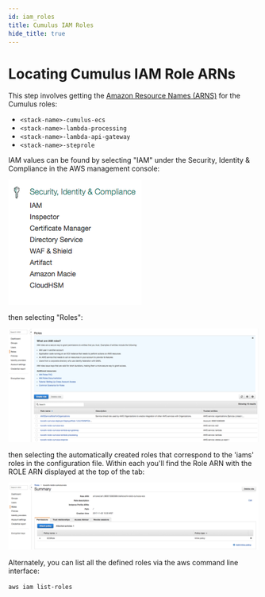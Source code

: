 ```yaml
---
id: iam_roles
title: Cumulus IAM Roles
hide_title: true
---
```


# Locating Cumulus IAM Role ARNs

This step involves getting the [Amazon Resource Names (ARNS)](https://docs.aws.amazon.com/general/latest/gr/aws-arns-and-namespaces.html) for the Cumulus roles:

* ```<stack-name>-cumulus-ecs```
* ```<stack-name>-lambda-processing```
* ```<stack-name>-lambda-api-gateway```
* ```<stack-name>-steprole```


IAM values can be found by selecting "IAM" under the Security, Identity & Compliance in the AWS management console:

![IAM Managment Console Select](../assets/iam-access.png)

then selecting "Roles":

![IAM Roles](../assets/iam-roles.png)


then selecting the automatically created roles that correspond to the 'iams' roles in the configuration file.    Within each you'll find the Role ARN with the ROLE ARN displayed at the top of the tab:

![Cumulus IAM Role](../assets/cumulus-iam-role.png)


Alternately, you can list all the defined roles via the aws command line interface:

```aws iam list-roles```
